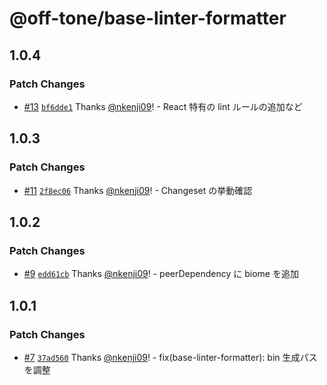 # @off-tone/base-linter-formatter

## 1.0.4

### Patch Changes

- [#13](https://github.com/off-tone/scaffolds/pull/13) [`bf6dde1`](https://github.com/off-tone/scaffolds/commit/bf6dde179b30a3cbc9dfb1fbfb943d13436db769) Thanks [@nkenji09](https://github.com/nkenji09)! - React 特有の lint ルールの追加など

## 1.0.3

### Patch Changes

- [#11](https://github.com/off-tone/scaffolds/pull/11) [`2f8ec06`](https://github.com/off-tone/scaffolds/commit/2f8ec0629c3e8732572c851cf3b2fa60e96039a4) Thanks [@nkenji09](https://github.com/nkenji09)! - Changeset の挙動確認

## 1.0.2

### Patch Changes

- [#9](https://github.com/off-tone/scaffolds/pull/9) [`edd61cb`](https://github.com/off-tone/scaffolds/commit/edd61cb8e79df4351950dd84ca703e294557bbd1) Thanks [@nkenji09](https://github.com/nkenji09)! - peerDependency に biome を追加

## 1.0.1

### Patch Changes

- [#7](https://github.com/off-tone/scaffolds/pull/7) [`37ad560`](https://github.com/off-tone/scaffolds/commit/37ad56042095ca0f891e7653aa209fb674f9b5d7) Thanks [@nkenji09](https://github.com/nkenji09)! - fix(base-linter-formatter): bin 生成パスを調整
